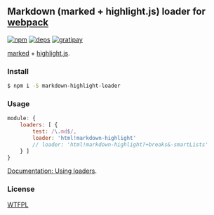 ## Markdown (marked + highlight.js) loader for [webpack](https://webpack.github.io/)

[![npm](http://img.shields.io/npm/v/markdown-highlight-loader.svg?style=flat-square)](https://www.npmjs.org/package/markdown-highlight-loader)
[![deps](http://img.shields.io/david/deepsweet/markdown-highlight-loader?style=flat-square)](https://david-dm.org/deepsweet/markdown-highlight-loader)
[![gratipay](http://img.shields.io/gratipay/deepsweet.svg?style=flat-square)](https://gratipay.com/deepsweet/)

[marked](https://github.com/chjj/marked) + [highlight.js](https://github.com/isagalaev/highlight.js).

### Install

```sh
$ npm i -S markdown-highlight-loader
```

### Usage

```js
module: {
    loaders: [ {
        test: /\.md$/,
        loader: 'html!markdown-highlight'
        // loader: 'html!markdown-highlight?+breaks&-smartLists'
    } ]
}
```

[Documentation: Using loaders](https://webpack.github.io/docs/using-loaders.html).

### License
[WTFPL](http://www.wtfpl.net/wp-content/uploads/2012/12/wtfpl-strip.jpg)
